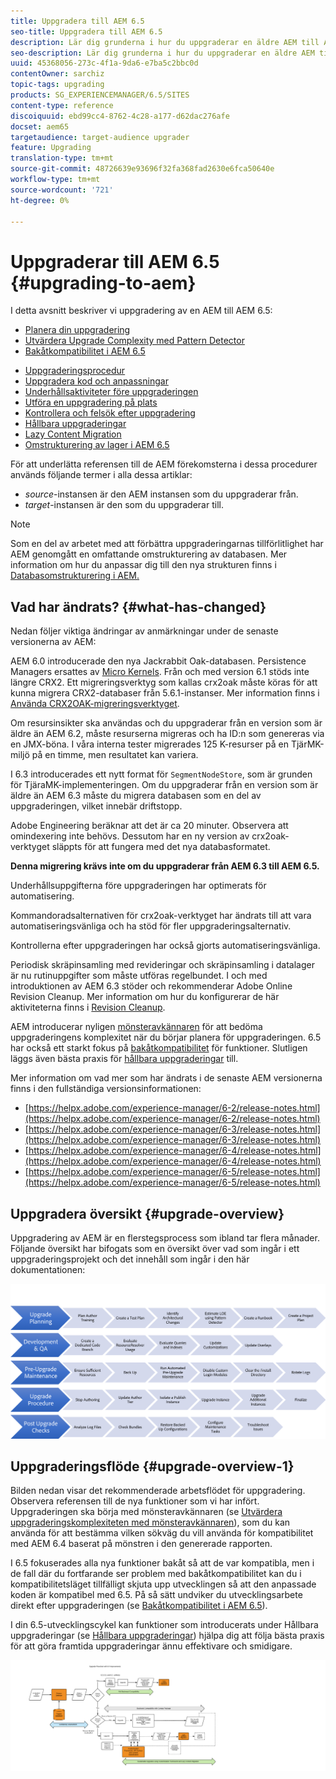 ```yaml
---
title: Uppgradera till AEM 6.5
seo-title: Uppgradera till AEM 6.5
description: Lär dig grunderna i hur du uppgraderar en äldre AEM till AEM 6.5.
seo-description: Lär dig grunderna i hur du uppgraderar en äldre AEM till AEM 6.5.
uuid: 45368056-273c-4f1a-9da6-e7ba5c2bbc0d
contentOwner: sarchiz
topic-tags: upgrading
products: SG_EXPERIENCEMANAGER/6.5/SITES
content-type: reference
discoiquuid: ebd99cc4-8762-4c28-a177-d62dac276afe
docset: aem65
targetaudience: target-audience upgrader
feature: Upgrading
translation-type: tm+mt
source-git-commit: 48726639e93696f32fa368fad2630e6fca50640e
workflow-type: tm+mt
source-wordcount: '721'
ht-degree: 0%

---
```



# Uppgraderar till AEM 6.5 {#upgrading-to-aem}

I detta avsnitt beskriver vi uppgradering av en AEM till AEM 6.5:

* [Planera din uppgradering](/help/sites-deploying/upgrade-planning.md)
* [Utvärdera Upgrade Complexity med Pattern Detector](/help/sites-deploying/pattern-detector.md)
* [Bakåtkompatibilitet i AEM 6.5](/help/sites-deploying/backward-compatibility.md)

<!--* [Using Offline Reindexing To Reduce Downtime During an Upgrade](/help/sites-deploying/upgrade-offline-reindexing.md)-->
* [Uppgraderingsprocedur](/help/sites-deploying/upgrade-procedure.md)
* [Uppgradera kod och anpassningar](/help/sites-deploying/upgrading-code-and-customizations.md)
* [Underhållsaktiviteter före uppgraderingen](/help/sites-deploying/pre-upgrade-maintenance-tasks.md)
* [Utföra en uppgradering på plats](/help/sites-deploying/in-place-upgrade.md)
* [Kontrollera och felsök efter uppgradering](/help/sites-deploying/post-upgrade-checks-and-troubleshooting.md)
* [Hållbara uppgraderingar](/help/sites-deploying/sustainable-upgrades.md)
* [Lazy Content Migration](/help/sites-deploying/lazy-content-migration.md)
* [Omstrukturering av lager i AEM 6.5](/help/sites-deploying/repository-restructuring.md)

För att underlätta referensen till de AEM förekomsterna i dessa procedurer används följande termer i alla dessa artiklar:

* *source*-instansen är den AEM instansen som du uppgraderar från.
* *target*-instansen är den som du uppgraderar till.

>[!NOTE]
>
>Som en del av arbetet med att förbättra uppgraderingarnas tillförlitlighet har AEM genomgått en omfattande omstrukturering av databasen. Mer information om hur du anpassar dig till den nya strukturen finns i [Databasomstrukturering i AEM.](/help/sites-deploying/repository-restructuring.md)

## Vad har ändrats? {#what-has-changed}

Nedan följer viktiga ändringar av anmärkningar under de senaste versionerna av AEM:

AEM 6.0 introducerade den nya Jackrabbit Oak-databasen. Persistence Managers ersattes av [Micro Kernels](/help/sites-deploying/platform.md#contentbody_title_4). Från och med version 6.1 stöds inte längre CRX2. Ett migreringsverktyg som kallas crx2oak måste köras för att kunna migrera CRX2-databaser från 5.6.1-instanser. Mer information finns i [Använda CRX2OAK-migreringsverktyget](/help/sites-deploying/using-crx2oak.md).

Om resursinsikter ska användas och du uppgraderar från en version som är äldre än AEM 6.2, måste resurserna migreras och ha ID:n som genereras via en JMX-böna. I våra interna tester migrerades 125 K-resurser på en TjärMK-miljö på en timme, men resultatet kan variera.

I 6.3 introducerades ett nytt format för `SegmentNodeStore`, som är grunden för TjäraMK-implementeringen. Om du uppgraderar från en version som är äldre än AEM 6.3 måste du migrera databasen som en del av uppgraderingen, vilket innebär driftstopp.

Adobe Engineering beräknar att det är ca 20 minuter. Observera att omindexering inte behövs. Dessutom har en ny version av crx2oak-verktyget släppts för att fungera med det nya databasformatet.

**Denna migrering krävs inte om du uppgraderar från AEM 6.3 till AEM 6.5.**

Underhållsuppgifterna före uppgraderingen har optimerats för automatisering.

Kommandoradsalternativen för crx2oak-verktyget har ändrats till att vara automatiseringsvänliga och ha stöd för fler uppgraderingsalternativ.

Kontrollerna efter uppgraderingen har också gjorts automatiseringsvänliga.

Periodisk skräpinsamling med revideringar och skräpinsamling i datalager är nu rutinuppgifter som måste utföras regelbundet. I och med introduktionen av AEM 6.3 stöder och rekommenderar Adobe Online Revision Cleanup. Mer information om hur du konfigurerar de här aktiviteterna finns i [Revision Cleanup](/help/sites-deploying/revision-cleanup.md).

AEM introducerar nyligen [mönsteravkännaren](/help/sites-deploying/pattern-detector.md) för att bedöma uppgraderingens komplexitet när du börjar planera för uppgraderingen. 6.5 har också ett starkt fokus på [bakåtkompatibilitet](/help/sites-deploying/backward-compatibility.md) för funktioner. Slutligen läggs även bästa praxis för [hållbara uppgraderingar](/help/sites-deploying/sustainable-upgrades.md) till.

Mer information om vad mer som har ändrats i de senaste AEM versionerna finns i den fullständiga versionsinformationen:

* [https://helpx.adobe.com/experience-manager/6-2/release-notes.html](https://helpx.adobe.com/experience-manager/6-2/release-notes.html)
* [https://helpx.adobe.com/experience-manager/6-3/release-notes.html](https://helpx.adobe.com/experience-manager/6-3/release-notes.html)
* [https://helpx.adobe.com/experience-manager/6-4/release-notes.html](https://helpx.adobe.com/experience-manager/6-4/release-notes.html)
* [https://helpx.adobe.com/experience-manager/6-5/release-notes.html](https://helpx.adobe.com/experience-manager/6-5/release-notes.html)

## Uppgradera översikt {#upgrade-overview}

Uppgradering av AEM är en flerstegsprocess som ibland tar flera månader. Följande översikt har bifogats som en översikt över vad som ingår i ett uppgraderingsprojekt och det innehåll som ingår i den här dokumentationen:

![screen_shot_2018-03-30at80708am](assets/screen_shot_2018-03-30at80708am.png)

## Uppgraderingsflöde {#upgrade-overview-1}

Bilden nedan visar det rekommenderade arbetsflödet för uppgradering. Observera referensen till de nya funktioner som vi har infört. Uppgraderingen ska börja med mönsteravkännaren (se [Utvärdera uppgraderingskomplexiteten med mönsteravkännaren](/help/sites-deploying/pattern-detector.md)), som du kan använda för att bestämma vilken sökväg du vill använda för kompatibilitet med AEM 6.4 baserat på mönstren i den genererade rapporten.

I 6.5 fokuserades alla nya funktioner bakåt så att de var kompatibla, men i de fall där du fortfarande ser problem med bakåtkompatibilitet kan du i kompatibilitetsläget tillfälligt skjuta upp utvecklingen så att den anpassade koden är kompatibel med 6.5. På så sätt undviker du utvecklingsarbete direkt efter uppgraderingen (se [Bakåtkompatibilitet i AEM 6.5](/help/sites-deploying/backward-compatibility.md)).

I din 6.5-utvecklingscykel kan funktioner som introducerats under Hållbara uppgraderingar (se [Hållbara uppgraderingar](/help/sites-deploying/sustainable-upgrades.md)) hjälpa dig att följa bästa praxis för att göra framtida uppgraderingar ännu effektivare och smidigare.

![6_4_upgrade_overview_flowchart-newpage3](assets/6_4_upgrade_overviewflowchart-newpage3.png)

